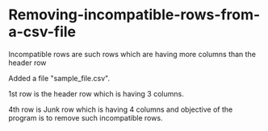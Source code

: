 # Removing-incompatible-rows-from-a-csv-file
Incompatible rows are such rows which are having more columns than the header row

Added a file "sample_file.csv".

1st row is the header row which is having 3 columns.

4th row is Junk row which is having 4 columns and objective of the program is to remove such incompatible rows.
